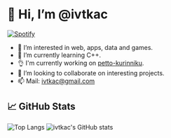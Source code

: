 # 👋 Hi, I’m @ivtkac

[![Spotify](https://novatorem-ivtkac.vercel.app/api/spotify)](https://open.spotify.com/user/xwttxzrlc73pdiclegkcv1ts7)

- 👀 I’m interested in web, apps, data and games.
- 🌱 I’m currently learning C++.
- 👌 I'm currently working on [petto-kurinniku](https://github.com/jadatix/petto-kurinikku).
- 💞️ I’m looking to collaborate on interesting projects.
- 📫 Mail: ivtkac@gmail.com

## &#x1f4c8; GitHub Stats

![Top Langs](https://github-readme-stats.vercel.app/api/top-langs/?username=ivtkac&hide=html,css&exclude_repo=dotfiles)
![ivtkac's GitHub stats](https://github-readme-stats.vercel.app/api?username=ivtkac&show_icons=true)
